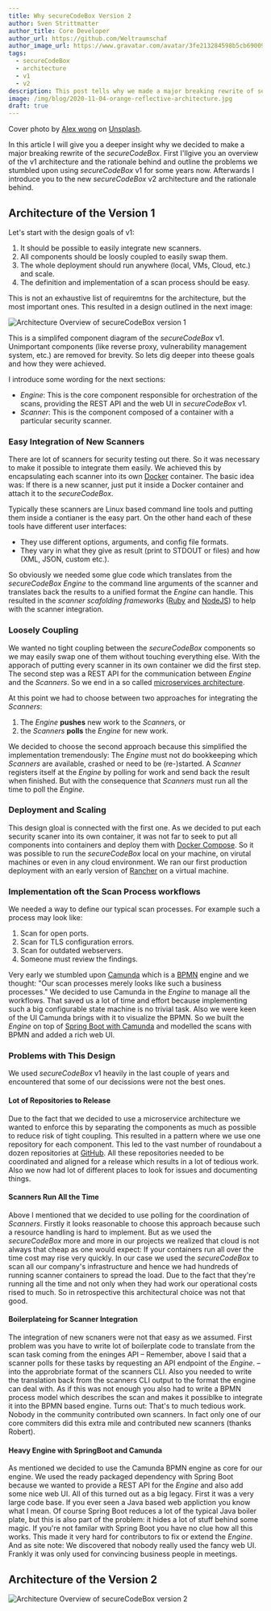 ```yaml
---
title: Why secureCodeBox Version 2
author: Sven Strittmatter
author_title: Core Developer
author_url: https://github.com/Weltraumschaf
author_image_url: https://www.gravatar.com/avatar/3fe213284598b5cb69009665902c77a1
tags:
  - secureCodeBox
  - architecture
  - v1
  - v2
description: This post tells why we made a major breaking rewrite of secureCodeBox.
image: /img/blog/2020-11-04-orange-reflective-architecture.jpg
draft: true
---
```


Cover photo by [Alex wong](https://unsplash.com/@killerfvith) on [Unsplash](https://unsplash.com/s/photos/architecture).

In this article I will give you a deeper insight why we decided to make a major breaking rewrite of the *secureCodeBox*. First I'llgive you an overview of the v1 architecture and the rationale behind and outline the problems we stumbled upon using *secureCodeBox* v1 for some years now. Afterwards I introduce you to the new *secureCodeBox* v2 architecture and the rationale behind.

<!--truncate-->

## Architecture of the Version 1

Let's start with the design goals of v1:

1. It should be possible to easily integrate new scanners.
2. All components should be loosly coupled to easily swap them.
3. The whole deployment should run anywhere (local, VMs, Cloud, etc.) and scale.
4. The definition and implementation of a scan process should be easy.

This is not an exhaustive list of requiremtns for the architecture, but the most important ones. This resulted in a design outlined in the next image:

![Architecture Overview of secureCodeBox version 1](/img/blog/2020-11-04-architecture-v1.png)

This is a simplifed component diagram of the *secureCodeBox* v1. Unimportant components (like reverse proxy, vulnerability management system, etc.) are removed for brevity. So lets dig deeper into theese goals and how they were achieved.

I introduce some wording for the next sections:

- *Engine*: This is the core component responsible for orchestration of the scans, providing the REST API and the web UI in *secureCodeBox* v1.
- *Scanner*: This is the component composed of a container with a particular security scanner.

### Easy Integration of New Scanners

There are lot of scanners for security testing out there. So it was necessary to make it possible to integrate them easily. We achieved this by encapsulating each scanner into its own [Docker](https://www.docker.com) container. The basic idea was: If there is a new scanner, just put it inside a Docker container and attach it to the *secureCodeBox*.

Typically these scanners are Linux based command line tools and putting them inside a contianer is the easy part. On the other hand each of these tools have different user interfaces: 

- They use different options, arguments, and config file formats. 
- They vary in what they give as result (print to STDOUT or files) and how (XML, JSON, custom etc.). 

So obviously we needed some glue code which translates from the *secureCodeBox Engine* to the command line arguments of the scanner and translates back the results to a unified format the *Engine* can handle. This resulted in the *scanner scafolding frameworks* ([Ruby](https://github.com/secureCodeBox/ruby-scanner-scaffolding) and [NodeJS](https://github.com/secureCodeBox/nodejs-scanner-scaffolding)) to help with the scanner integration.

### Loosely Coupling

We wanted no tight coupling between the *secureCodeBox* components so we may easily swap one of them without touching everything else. With the apporach of putting every scanner in its own container we did the first step. The second step was a REST API for the communication between *Engine* and the *Scanners*. So we end in a so called [microservices architecture](https://en.wikipedia.org/wiki/Microservices). 

At this point we had to choose between two approaches for integrating the *Scanners*:

1. The *Engine* **pushes** new work to the *Scanner*s, or
2. the *Scanners* **polls** the *Engine* for new work.

We decided to choose the second approach because this simplified the implementation tremendously: The *Engine* must not do bookkeeping which *Scanners* are available, crashed or need to be (re-)started. A *Scanner* registers itself at the *Engine* by polling for work and send back the result when finished. But with the consequence that *Scanners* must run all the time to poll the *Engine*.

### Deployment and Scaling

This design gloal is connected with the first one. As we decided to put each security scaner into its own container, it was not far to seek to put all components into containers and deploy them with [Docker Compose](https://docs.docker.com/compose/). So it was possible to run the *secureCodeBox* local on your machine, on virutal machines or even in any cloud environment. We ran our first production deployment with an early version of [Rancher](https://rancher.com/) on a virtual machine.

### Implementation oft the Scan Process workflows

We needed a way to define our typical scan processes. For example such a process may look like:

1. Scan for open ports.
2. Scan for TLS configuration errors.
3. Scan for outdated webservers.
4. Someone must review the findings.

Very early we stumbled upon [Camunda](https://www.camunda.com) which is a [BPMN](https://en.wikipedia.org/wiki/Business_Process_Model_and_Notation) engine and we thought: "Our scan processes merely looks like such a business processes." We decided to use Camunda in the *Engine* to manage all the workflows. That saved us a lot of time and effort because implementing such a big configurable state machine is no trivial task. Also we were keen of the UI Camunda brings with it to visualize the BPMN. So we built the *Engine* on top of [Spring Boot with Camunda](https://docs.camunda.org/get-started/spring-boot/) and modelled the scans with BPMN and added a rich web UI.

### Problems with This Design

We used *secureCodeBox* v1 heavily in the last couple of years and encountered that some of our decissions were not the best ones.

#### Lot of Repositories to Release

Due to the fact that we decided to use a microservice architecture we wanted to enforce this by separating the components as much as possible to reduce risk of tight coupling. This resulted in a pattern where we use one repository for each component. This led to the vast number of roundabout a dozen repositories at [GitHub](https://github.com/secureCodeBox). All these repositories needed to be coordinated and aligned for a release which results in a lot of tedious work. Also we now had lot of different places to look for issues and documenting things.

#### Scanners Run All the Time

Above I mentioned that we decided to use polling for the coordination of *Scanners*. Firstly it looks reasonable to choose this approach because such a resource handling is hard to implement. But as we used the *secureCodeBox* more and more in our projects we realized that cloud is not always that cheap as one would expect: If your containers run all over the time cost may rise very quickly. In our case we used the *secureCodeBox* to scan all our company's infrastructure and hence we had hundreds of running scanner containers to spread the load. Due to the fact that they're running all the time and not only when they had work our operational costs rised to much. So in retrospective this architectural choice was not that good.

#### Boilerplateing for Scanner Integration

The integration of new scnaners were not that easy as we assumed. First problem was you have to write lot of boilerplate code to translate from the scan task coming from the eninges API – Remember, above I said that a scanner polls for these tasks by requesting an API endpoint of the *Engine*. – into the approbriate format of the scanners CLI. Also you needed to write the translation back from the scanners CLI output to the format the engine can deal with. As if this was not enough you also had to write a BPMN process model which describes the scan and makes it possiblke to integrate it into the BPMN based engine. Turns out: That's to much tedious work. Nobody in the community contributed own scanners. In fact only one of our core commiters did this extra mile and contributed new scanners (thanks Robert).

#### Heavy Engine with SpringBoot and Camunda

As mentioned we decided to use the Camunda BPMN engine as core for our engine. We used the ready packaged dependency with Spring Boot because we wanted to provide a REST API for the *Engine* and also add some nice web UI. All of this turned out as a big legacy. First it was a very large code base. If you ever seen a Java based web appliction you know what I mean. Of course Spring Boot reduces a lot of the typical Java boiler plate, but this is also part of the problem: it hides a lot of stuff behind some magic. If you're not familar with Spring Boot you have no clue how all this works. This made it very hard for contributors to fix or extend the *Engine*. And as site note: We discovered that nobody really used the fancy web UI. Frankly it was only used for convincing business people in meetings.

## Architecture of the Version 2

![Architecture Overview of secureCodeBox version 2](/img/blog/2020-11-04-architecture-v2.png)
